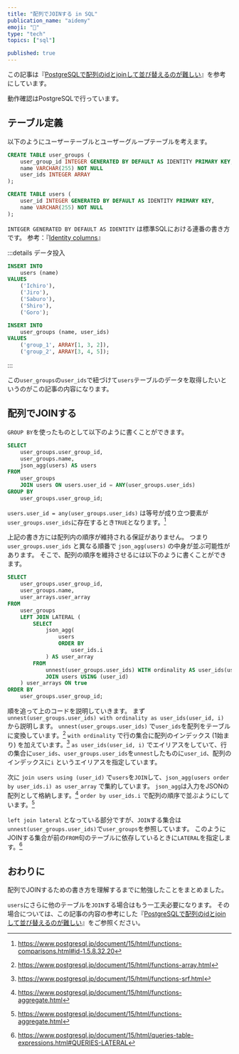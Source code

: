 ```yaml
---
title: "配列でJOINする in SQL"
publication_name: "aidemy"
emoji: "💫"
type: "tech"
topics: ["sql"]

published: true
---
```


この記事は『[PostgreSQLで配列のidとjoinして並び替えるのが難しい](https://qiita.com/nishimura/items/575e642503139229059a)』を参考にしています。

動作確認はPostgreSQLで行っています。

## テーブル定義

以下のようにユーザーテーブルとユーザーグループテーブルを考えます。

```sql
CREATE TABLE user_groups (
    user_group_id INTEGER GENERATED BY DEFAULT AS IDENTITY PRIMARY KEY,
    name VARCHAR(255) NOT NULL
    user_ids INTEGER ARRAY
);

CREATE TABLE users (
    user_id INTEGER GENERATED BY DEFAULT AS IDENTITY PRIMARY KEY,
    name VARCHAR(255) NOT NULL
);
```

`INTEGER GENERATED BY DEFAULT AS IDENTITY` は標準SQLにおける連番の書き方です。
参考：『[Identity columns](https://qiita.com/nuko_yokohama/items/7d0d5525bcefaa3332ce)』

:::details データ投入

```sql
INSERT INTO
    users (name)
VALUES
    ('Ichiro'),
    ('Jiro'),
    ('Saburo'),
    ('Shiro'),
    ('Goro');

INSERT INTO
    user_groups (name, user_ids)
VALUES
    ('group_1', ARRAY[1, 3, 2]),
    ('group_2', ARRAY[3, 4, 5]);
```

:::

この`user_groups`の`user_ids`で紐づけて`users`テーブルのデータを取得したいというのがこの記事の内容になります。

## 配列でJOINする

`GROUP BY`を使ったものとして以下のように書くことができます。

```sql
SELECT
    user_groups.user_group_id,
    user_groups.name,
    json_agg(users) AS users
FROM
    user_groups
    JOIN users ON users.user_id = ANY(user_groups.user_ids)
GROUP BY
    user_groups.user_group_id;
```

`users.user_id = any(user_groups.user_ids)` は等号が成り立つ要素が`user_groups.user_ids`に存在するとき`TRUE`となります。[^1]

上記の書き方には配列内の順序が維持される保証がありません。
つまり `user_groups.user_ids` と異なる順番で `json_agg(users)` の中身が並ぶ可能性があります。
そこで、配列の順序を維持させるには以下のように書くことができます。

```sql
SELECT
    user_groups.user_group_id,
    user_groups.name,
    user_arrays.user_array
FROM
    user_groups
    LEFT JOIN LATERAL (
        SELECT
            json_agg(
                users
                ORDER BY
                    user_ids.i
            ) AS user_array
        FROM
            unnest(user_groups.user_ids) WITH ordinality AS user_ids(user_id, i)
            JOIN users USING (user_id)
    ) user_arrays ON true
ORDER BY
    user_groups.user_group_id;
```

順を追って上のコードを説明していきます。
まず `unnest(user_groups.user_ids) with ordinality as user_ids(user_id, i)` から説明します。
`unnest(user_groups.user_ids)` で`user_ids`を配列をテーブルに変換しています。[^2]
`with ordinality` で行の集合に配列のインデックス (1始まり) を加えています。[^3]
`as user_ids(user_id, i)` でエイリアスをしていて、行の集合に`user_ids`、`user_groups.user_ids`を`unnest`したものに`user_id`、配列のインデックスに`i` というエイリアスを指定しています。

次に `join users using (user_id)` で`users`を`JOIN`して、`json_agg(users order by user_ids.i) as user_array` で集約しています。
`json_agg`は入力をJSONの配列として格納します。[^4]
`order by user_ids.i` で配列の順序で並ぶようにしています。[^4]

`left join lateral` となっている部分ですが、`JOIN`する集合は `unnest(user_groups.user_ids)`で`user_groups`を参照しています。
このようにJOINする集合が前の`FROM`句のテーブルに依存しているときに`LATERAL`を指定します。[^5]

[^1]: https://www.postgresql.jp/document/15/html/functions-comparisons.html#id-1.5.8.32.20
[^2]: https://www.postgresql.jp/document/15/html/functions-array.html
[^3]: https://www.postgresql.jp/document/15/html/functions-srf.html
[^4]: https://www.postgresql.jp/document/15/html/functions-aggregate.html
[^5]: https://www.postgresql.jp/document/15/html/queries-table-expressions.html#QUERIES-LATERAL

## おわりに

配列でJOINするための書き方を理解するまでに勉強したことをまとめました。

`users`にさらに他のテーブルを`JOIN`する場合はもう一工夫必要になります。
その場合については、この記事の内容の参考にした『[PostgreSQLで配列のidとjoinして並び替えるのが難しい](https://qiita.com/nishimura/items/575e642503139229059a)』をご参照ください。
